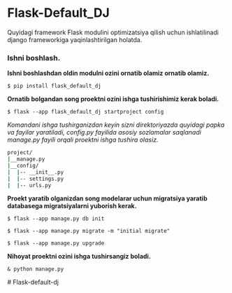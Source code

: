 # Flask-Default_DJ

<p>Quyidagi framework Flask modulini optimizatsiya qilish uchun ishlatilinadi django frameworkiga yaqinlashtirilgan holatda.</p>

### Ishni boshlash.

**Ishni boshlashdan oldin modulni ozini ornatib olamiz ornatib olamiz.**

```console
$ pip install flask_default_dj
```

**Ornatib bolgandan song proektni ozini ishga tushirishimiz kerak boladi.**
```console
$ flask --app flask_default_dj startproject config
```
*Komandani ishga tushirganizdan keyin sizni direktoriyazda quyidagi papka va fayilar yaratiladi, config.py fayilida asosiy sozlamalar saqlanadi manage.py fayili orqali proektni ishga tushira olasiz.*

```bash
project/
|__manage.py
|__config/
|  |-- __init__.py
|  |-- settings.py
|  |-- urls.py
```

**Proekt yaratib olganizdan song modelarar uchun migratsiya yaratib databasega migratsiyalarni yuborish kerak.**
```console
$ flask --app manage.py db init
```
```console
$ flask --app manage.py migrate -m "initial migrate"
```
```console
$ flask --app manage.py upgrade
```
**Nihoyat proektni ozini ishga tushirsangiz boladi.**
```
& python manage.py
```

#   F l a s k - d e f a u l t - d j 
 
 
